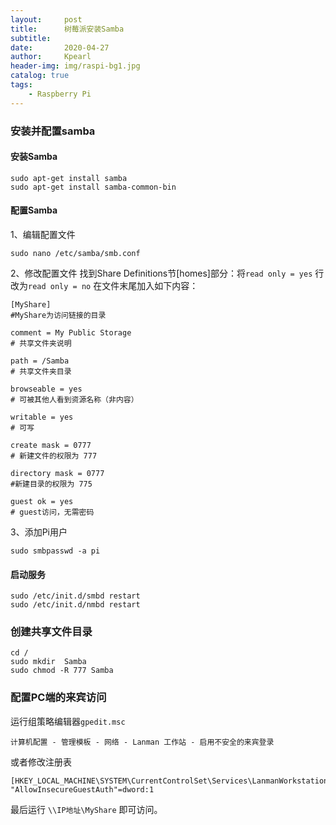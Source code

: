 ```yaml
---
layout:     post
title:      树莓派安装Samba
subtitle:   
date:       2020-04-27
author:     Kpearl
header-img: img/raspi-bg1.jpg
catalog: true
tags:
    - Raspberry Pi
---
```

### 安装并配置samba
#### 安装Samba
```
sudo apt-get install samba    
sudo apt-get install samba-common-bin
```
#### 配置Samba
1、编辑配置文件
````
sudo nano /etc/samba/smb.conf
````
2、修改配置文件
找到Share Definitions节[homes]部分：将`read only = yes` 行改为`read only = no`
在文件末尾加入如下内容：
```
[MyShare] 
#MyShare为访问链接的目录

comment = My Public Storage  
# 共享文件夹说明 

path = /Samba 
# 共享文件夹目录

browseable = yes  
# 可被其他人看到资源名称（非内容）  

writable = yes  
# 可写  

create mask = 0777 
# 新建文件的权限为 777 

directory mask = 0777 
#新建目录的权限为 775 

guest ok = yes 
# guest访问，无需密码
```
3、添加Pi用户
```
sudo smbpasswd -a pi
```
#### 启动服务
```
sudo /etc/init.d/smbd restart
sudo /etc/init.d/nmbd restart
```

### 创建共享文件目录
```
cd /
sudo mkdir  Samba
sudo chmod -R 777 Samba
```

### 配置PC端的来宾访问
运行组策略编辑器`gpedit.msc`
```
计算机配置 - 管理模板 - 网络 - Lanman 工作站 - 启用不安全的来宾登录
```
或者修改注册表
```
[HKEY_LOCAL_MACHINE\SYSTEM\CurrentControlSet\Services\LanmanWorkstation\Parameters] 
"AllowInsecureGuestAuth"=dword:1
```
最后运行 `\\IP地址\MyShare` 即可访问。
